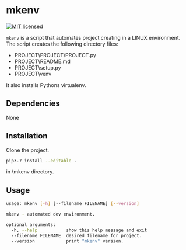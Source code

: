 # mkenv

[![MIT licensed](https://img.shields.io/badge/license-MIT-blue.svg)](./LICENSE.md)

`mkenv` is a script that automates project creating in a LINUX environment. The script creates the following directory files:

- PROJECT\PROJECT\PROJECT.py
- PROJECT\README.md
- PROJECT\setup.py
- PROJECT\venv

It also installs Pythons virtualenv.

## Dependencies
None

## Installation

Clone the project.
```sh
pip3.7 install --editable .
```
in \mkenv directory.

## Usage

```sh
usage: mkenv [-h] [--filename FILENAME] [--version]

mkenv - automated dev environment.

optional arguments:
  -h, --help           show this help message and exit
  --filename FILENAME  desired filename for project.
  --version            print "mkenv" version.
```
